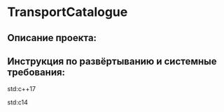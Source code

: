 # TransportCatalogue
## Описание проекта:
## Инструкция по развёртыванию и системные требования:
std:c++17

std:c14
